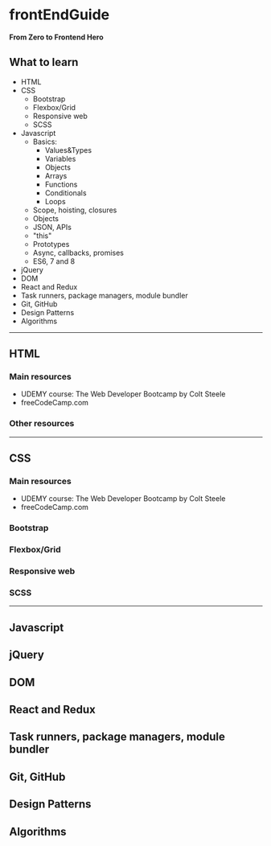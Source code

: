 # frontEndGuide
**From Zero to Frontend Hero**

## What to learn

* HTML
* CSS
  * Bootstrap
  * Flexbox/Grid
  * Responsive web
  * SCSS
* Javascript
  * Basics:
    * Values&Types
    * Variables
    * Objects
    * Arrays
    * Functions
    * Conditionals
    * Loops
  * Scope, hoisting, closures
  * Objects
  * JSON, APIs
  * "this"
  * Prototypes
  * Async, callbacks, promises
  * ES6, 7 and 8
* jQuery
* DOM
* React and Redux
* Task runners, package managers, module bundler
* Git, GitHub
* Design Patterns
* Algorithms

---

## HTML

### Main resources

- UDEMY course: The Web Developer Bootcamp by Colt Steele
- freeCodeCamp.com

### Other resources

---

## CSS

### Main resources

- UDEMY course: The Web Developer Bootcamp by Colt Steele
- freeCodeCamp.com

### Bootstrap
### Flexbox/Grid
### Responsive web
### SCSS

---

## Javascript
## jQuery
## DOM
## React and Redux
## Task runners, package managers, module bundler
## Git, GitHub
## Design Patterns
## Algorithms






